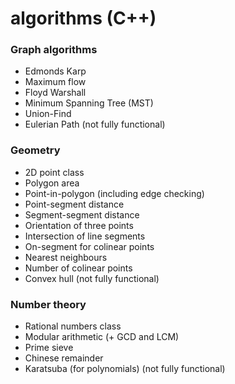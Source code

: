algorithms (C++)
==========

### Graph algorithms

- Edmonds Karp
- Maximum flow
- Floyd Warshall
- Minimum Spanning Tree (MST)
- Union-Find
- Eulerian Path (not fully functional)

### Geometry

- 2D point class
- Polygon area
- Point-in-polygon (including edge checking)
- Point-segment distance
- Segment-segment distance
- Orientation of three points
- Intersection of line segments
- On-segment for colinear points
- Nearest neighbours
- Number of colinear points
- Convex hull (not fully functional)

### Number theory

- Rational numbers class
- Modular arithmetic (+ GCD and LCM)
- Prime sieve
- Chinese remainder
- Karatsuba (for polynomials) (not fully functional)

